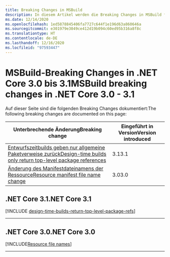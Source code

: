 ```yaml
---
title: Breaking Changes in MSBuild
description: In diesem Artikel werden die Breaking Changes in MSBuild für .NET Core 3.0 bis 3.1 aufgelistet.
ms.date: 12/14/2020
ms.openlocfilehash: 1ed5878845406fa7727c644f1e196d63a860646a
ms.sourcegitcommit: e301979e3049ce412d19b094c60ed95b316a8f8c
ms.translationtype: HT
ms.contentlocale: de-DE
ms.lasthandoff: 12/16/2020
ms.locfileid: "97593447"
---
```

# <a name="msbuild-breaking-changes-in-net-core-30---31"></a><span data-ttu-id="b242e-103">MSBuild-Breaking Changes in .NET Core 3.0 bis 3.1</span><span class="sxs-lookup"><span data-stu-id="b242e-103">MSBuild breaking changes in .NET Core 3.0 - 3.1</span></span>

<span data-ttu-id="b242e-104">Auf dieser Seite sind die folgenden Breaking Changes dokumentiert:</span><span class="sxs-lookup"><span data-stu-id="b242e-104">The following breaking changes are documented on this page:</span></span>

| <span data-ttu-id="b242e-105">Unterbrechende Änderung</span><span class="sxs-lookup"><span data-stu-id="b242e-105">Breaking change</span></span> | <span data-ttu-id="b242e-106">Eingeführt in Version</span><span class="sxs-lookup"><span data-stu-id="b242e-106">Version introduced</span></span> |
| - | - |
| [<span data-ttu-id="b242e-107">Entwurfszeitbuilds geben nur allgemeine Paketverweise zurück</span><span class="sxs-lookup"><span data-stu-id="b242e-107">Design-time builds only return top-level package references</span></span>](#design-time-builds-only-return-top-level-package-references) | <span data-ttu-id="b242e-108">3.1</span><span class="sxs-lookup"><span data-stu-id="b242e-108">3.1</span></span> |
| [<span data-ttu-id="b242e-109">Änderung des Manifestdateinamens der Ressource</span><span class="sxs-lookup"><span data-stu-id="b242e-109">Resource manifest file name change</span></span>](#resource-manifest-file-name-change) | <span data-ttu-id="b242e-110">3.0</span><span class="sxs-lookup"><span data-stu-id="b242e-110">3.0</span></span> |

## <a name="net-core-31"></a><span data-ttu-id="b242e-111">.NET Core 3.1</span><span class="sxs-lookup"><span data-stu-id="b242e-111">.NET Core 3.1</span></span>

[!INCLUDE [design-time-builds-return-top-level-package-refs](../../../includes/core-changes/msbuild/3.1/design-time-builds-return-top-level-package-refs.md)]

***

## <a name="net-core-30"></a><span data-ttu-id="b242e-112">.NET Core 3.0</span><span class="sxs-lookup"><span data-stu-id="b242e-112">.NET Core 3.0</span></span>

[!INCLUDE[Resource file names](~/includes/core-changes/msbuild/3.0/resource-manifest-name.md)]

***
